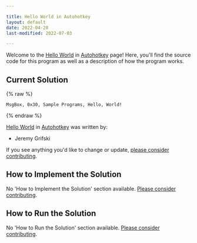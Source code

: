 ```yaml
---

title: Hello World in Autohotkey
layout: default
date: 2022-04-28
last-modified: 2022-07-03

---
```


Welcome to the [Hello World](https://sampleprograms.io/projects/hello-world) in [Autohotkey](https://sampleprograms.io/languages/autohotkey) page! Here, you'll find the source code for this program as well as a description of how the program works.

## Current Solution

{% raw %}

```autohotkey
﻿MsgBox, 0x30, Sample Programs, Hello, World!
```

{% endraw %}

[Hello World](https://sampleprograms.io/projects/hello-world) in [Autohotkey](https://sampleprograms.io/languages/autohotkey) was written by:

- Jeremy Grifski

If you see anything you'd like to change or update, [please consider contributing](https://github.com/TheRenegadeCoder/sample-programs).

## How to Implement the Solution

No 'How to Implement the Solution' section available. [Please consider contributing](https://github.com/TheRenegadeCoder/sample-programs-website).

## How to Run the Solution

No 'How to Run the Solution' section available. [Please consider contributing](https://github.com/TheRenegadeCoder/sample-programs-website).